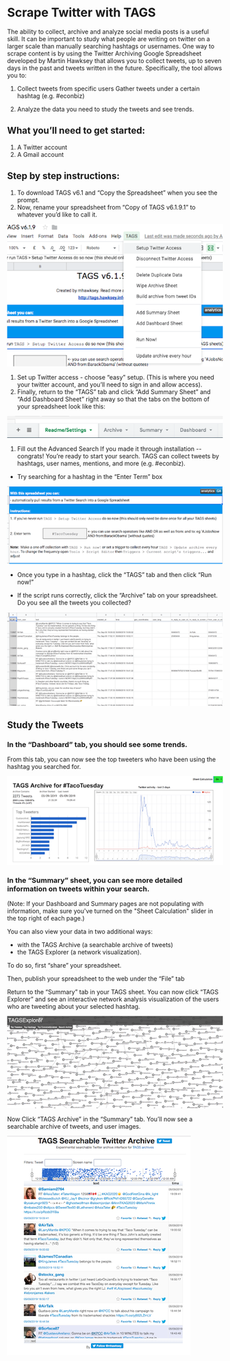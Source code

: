 # Scrape Twitter with TAGS 

The ability to collect, archive and analyze social media posts is a useful skill. It can be important to study what people are writing on twitter on a larger scale than manually searching hashtags or usernames. One way to scrape content is by using the Twitter Archiving Google Spreadsheet developed by Martin Hawksey that allows you to collect tweets, up to seven days in the past and tweets written in the future. Specifically, the tool allows you to:

1. Collect tweets from specific users
Gather tweets under a certain hashtag (e.g. #econbiz)

1. Analyze the data you need to study the tweets and see trends. 

## What you’ll need to get started:

1. A Twitter account
1. A Gmail account

## Step by step instructions:

1. To download TAGS v6.1 and “Copy the Spreadsheet” when you see the prompt.
1. Now, rename your spreadsheet from “Copy of TAGS v6.1.9.1” to whatever you’d like to call it.


![v6](Images/set_up_access.png)

1. Set up Twitter access - choose “easy” setup. (This is where you need your twitter account, and you’ll need to sign in and allow access).
1. Finally, return to the “TAGS” tab and click “Add Summary Sheet” and “Add Dashboard Sheet” right away so that the tabs on the bottom of your spreadsheet look like this: 


![tabs](Images/tabs.png)

1. Fill out the Advanced Search
If you made it through installation -- congrats! You’re ready to start your search. TAGS can collect tweets by hashtags, user names, mentions, and more (e.g. #econbiz).
* Try searching for a hashtag in the “Enter Term” box

![set_up_query](Images/set_up_query.png)

* Once you type in a hashtag, click the “TAGS” tab and then click “Run now!” 

* If the script runs correctly, click the “Archive” tab on your spreadsheet. Do you see all the tweets you collected? 

![archive](Images/archive.png)

## Study the Tweets

### In the “Dashboard” tab, you should see some trends. 

From this tab, you can now see the top tweeters who have been using the hashtag you searched for. 

![TAGS_Archive](Images/TAGS_Archive.png)

### In the “Summary” sheet, you can see more detailed information on tweets within your search.

(Note: If your Dashboard and Summary pages are not populating with information, make sure you've turned on
the "Sheet Calculation" slider in the top right of each page.)

You can also view your data in two additional ways: 
* with the TAGS Archive (a searchable archive of tweets) 
* the TAGS Explorer (a network visualization). 

To do so, first “share” your spreadsheet. 

Then, publish your spreadsheet to the web under the “File” tab 

Return to the “Summary” tab in your TAGS sheet. You can now click “TAGS Explorer” and see an interactive network analysis visualization of the users who are tweeting about your selected hashtag. 

![Network_Analysis](Images/Network_Analysis.png)

Now Click “TAGS Archive” in the “Summary” tab. You’ll now see a searchable archive of tweets, and user images. 

![TAGS_Searchable_Twitter_Archive](Images/TAGS_Searchable_Twitter_Archive.png)


